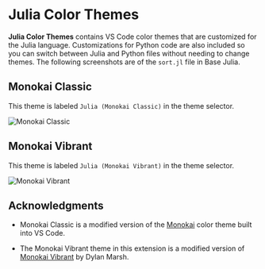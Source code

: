 
# Julia Color Themes

**Julia Color Themes** contains VS Code color themes that are customized for the Julia language. Customizations for Python code are also included so you can switch between Julia and Python files without needing to change themes. The following screenshots are of the `sort.jl` file in Base Julia.

## Monokai Classic

This theme is labeled `Julia (Monokai Classic)` in the theme selector.

![Monokai Classic](https://raw.githubusercontent.com/CameronBieganek/monokai-julia/master/images/julia-monokai-classic.png)


## Monokai Vibrant

This theme is labeled `Julia (Monokai Vibrant)` in the theme selector.

![Monokai Vibrant](https://raw.githubusercontent.com/CameronBieganek/monokai-julia/master/images/julia-monokai-vibrant.png)

## Acknowledgments

- Monokai Classic is a modified version of the [Monokai](https://github.com/microsoft/vscode/blob/master/extensions/theme-monokai/themes/monokai-color-theme.json) color theme built into VS Code.

- The Monokai Vibrant theme in this extension is a modified version of [Monokai Vibrant](https://github.com/dylantmarsh/monokai-vibrant) by Dylan Marsh.

